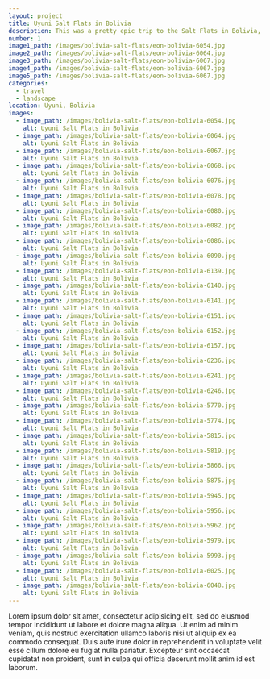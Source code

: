 ```yaml
---
layout: project
title: Uyuni Salt Flats in Bolivia
description: This was a pretty epic trip to the Salt Flats in Bolivia, where I explored blah blah
number: 1
image1_path: /images/bolivia-salt-flats/eon-bolivia-6054.jpg
image2_path: /images/bolivia-salt-flats/eon-bolivia-6064.jpg
image3_path: /images/bolivia-salt-flats/eon-bolivia-6067.jpg
image4_path: /images/bolivia-salt-flats/eon-bolivia-6067.jpg
image5_path: /images/bolivia-salt-flats/eon-bolivia-6067.jpg
categories:
  - travel
  - landscape
location: Uyuni, Bolivia
images:
  - image_path: /images/bolivia-salt-flats/eon-bolivia-6054.jpg
    alt: Uyuni Salt Flats in Bolivia
  - image_path: /images/bolivia-salt-flats/eon-bolivia-6064.jpg
    alt: Uyuni Salt Flats in Bolivia
  - image_path: /images/bolivia-salt-flats/eon-bolivia-6067.jpg
    alt: Uyuni Salt Flats in Bolivia
  - image_path: /images/bolivia-salt-flats/eon-bolivia-6068.jpg
    alt: Uyuni Salt Flats in Bolivia
  - image_path: /images/bolivia-salt-flats/eon-bolivia-6076.jpg
    alt: Uyuni Salt Flats in Bolivia
  - image_path: /images/bolivia-salt-flats/eon-bolivia-6078.jpg
    alt: Uyuni Salt Flats in Bolivia
  - image_path: /images/bolivia-salt-flats/eon-bolivia-6080.jpg
    alt: Uyuni Salt Flats in Bolivia
  - image_path: /images/bolivia-salt-flats/eon-bolivia-6082.jpg
    alt: Uyuni Salt Flats in Bolivia
  - image_path: /images/bolivia-salt-flats/eon-bolivia-6086.jpg
    alt: Uyuni Salt Flats in Bolivia
  - image_path: /images/bolivia-salt-flats/eon-bolivia-6090.jpg
    alt: Uyuni Salt Flats in Bolivia
  - image_path: /images/bolivia-salt-flats/eon-bolivia-6139.jpg
    alt: Uyuni Salt Flats in Bolivia
  - image_path: /images/bolivia-salt-flats/eon-bolivia-6140.jpg
    alt: Uyuni Salt Flats in Bolivia
  - image_path: /images/bolivia-salt-flats/eon-bolivia-6141.jpg
    alt: Uyuni Salt Flats in Bolivia
  - image_path: /images/bolivia-salt-flats/eon-bolivia-6151.jpg
    alt: Uyuni Salt Flats in Bolivia
  - image_path: /images/bolivia-salt-flats/eon-bolivia-6152.jpg
    alt: Uyuni Salt Flats in Bolivia
  - image_path: /images/bolivia-salt-flats/eon-bolivia-6157.jpg
    alt: Uyuni Salt Flats in Bolivia
  - image_path: /images/bolivia-salt-flats/eon-bolivia-6236.jpg
    alt: Uyuni Salt Flats in Bolivia
  - image_path: /images/bolivia-salt-flats/eon-bolivia-6241.jpg
    alt: Uyuni Salt Flats in Bolivia
  - image_path: /images/bolivia-salt-flats/eon-bolivia-6246.jpg
    alt: Uyuni Salt Flats in Bolivia
  - image_path: /images/bolivia-salt-flats/eon-bolivia-5770.jpg
    alt: Uyuni Salt Flats in Bolivia
  - image_path: /images/bolivia-salt-flats/eon-bolivia-5774.jpg
    alt: Uyuni Salt Flats in Bolivia
  - image_path: /images/bolivia-salt-flats/eon-bolivia-5815.jpg
    alt: Uyuni Salt Flats in Bolivia
  - image_path: /images/bolivia-salt-flats/eon-bolivia-5819.jpg
    alt: Uyuni Salt Flats in Bolivia
  - image_path: /images/bolivia-salt-flats/eon-bolivia-5866.jpg
    alt: Uyuni Salt Flats in Bolivia
  - image_path: /images/bolivia-salt-flats/eon-bolivia-5875.jpg
    alt: Uyuni Salt Flats in Bolivia
  - image_path: /images/bolivia-salt-flats/eon-bolivia-5945.jpg
    alt: Uyuni Salt Flats in Bolivia
  - image_path: /images/bolivia-salt-flats/eon-bolivia-5956.jpg
    alt: Uyuni Salt Flats in Bolivia
  - image_path: /images/bolivia-salt-flats/eon-bolivia-5962.jpg
    alt: Uyuni Salt Flats in Bolivia
  - image_path: /images/bolivia-salt-flats/eon-bolivia-5979.jpg
    alt: Uyuni Salt Flats in Bolivia
  - image_path: /images/bolivia-salt-flats/eon-bolivia-5993.jpg
    alt: Uyuni Salt Flats in Bolivia
  - image_path: /images/bolivia-salt-flats/eon-bolivia-6025.jpg
    alt: Uyuni Salt Flats in Bolivia
  - image_path: /images/bolivia-salt-flats/eon-bolivia-6048.jpg
    alt: Uyuni Salt Flats in Bolivia
---
```


Lorem ipsum dolor sit amet, consectetur adipisicing elit, sed do eiusmod tempor incididunt ut labore et dolore magna aliqua. Ut enim ad minim veniam, quis nostrud exercitation ullamco laboris nisi ut aliquip ex ea commodo consequat. Duis aute irure dolor in reprehenderit in voluptate velit esse cillum dolore eu fugiat nulla pariatur. Excepteur sint occaecat cupidatat non proident, sunt in culpa qui officia deserunt mollit anim id est laborum.
